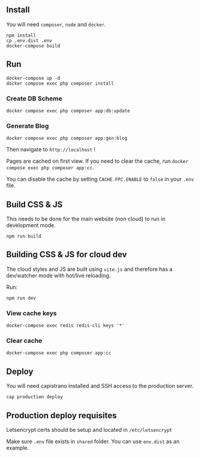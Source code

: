 ## Install

You will need `composer`, `node` and `docker`.

```shell
npm install
cp .env.dist .env
docker-compose build
```

## Run
```shell
docker-compose up -d
docker compose exec php composer install
```

### Create DB Scheme
```shell
docker compose exec php composer app:db:update
```

### Generate Blog
```shell
docker compose exec php composer app:gen:blog
```

Then navigate to `http://localhost` !

Pages are cached on first view.
If you need to clear the cache, run `docker compose exec php composer app:cc`.

You can disable the cache by setting `CACHE.FPC.ENABLE` to `false` in your `.env` file.

## Build CSS & JS

This needs to be done for the main website (non cloud) to run in development mode.

```shell
npm run build
```

## Building CSS & JS for cloud dev

The cloud styles and JS are built using `vite.js` and therefore has a dev/watcher mode with hot/live reloading.

Run:

```shell
npm run dev
```

### View cache keys

```shell
docker-compose exec redis redis-cli keys '*'
```

### Clear cache

```shell
docker-compose exec php composer app:cc
```

## Deploy

You will need capistrano installed and SSH access to the production server.

```shell
cap production deploy
```

## Production deploy requisites

Letsencrypt certs should be setup and located in `/etc/letsencrypt`

Make sure `.env` file exists in `shared` folder. You can use `env.dist` as an example.
